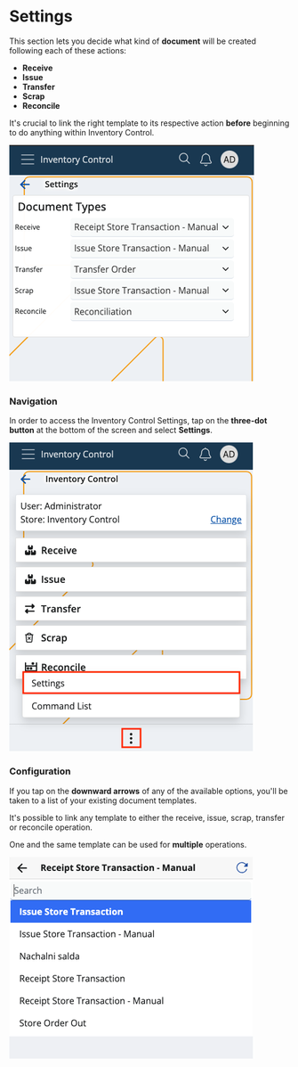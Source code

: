 # Settings

This section lets you decide what kind of **document** will be created following each of these actions:

* **Receive**
* **Issue**
* **Transfer**
* **Scrap**
* **Reconcile**

It's crucial to link the right template to its respective action **before** beginning to do anything within Inventory Control.

![Settings](pictures/inv_con_set.png)

### Navigation

In order to access the Inventory Control Settings, tap on the **three-dot button** at the bottom of the screen and select **Settings**.

![Settings](pictures/settings_click.png)

### Configuration

If you tap on the **downward arrows** of any of the available options, you'll be taken to a list of your existing document templates.

It's possible to link any template to either the receive, issue, scrap, transfer or reconcile operation. 

One and the same template can be used for **multiple** operations.

![Settings](pictures/change-documents.png)
